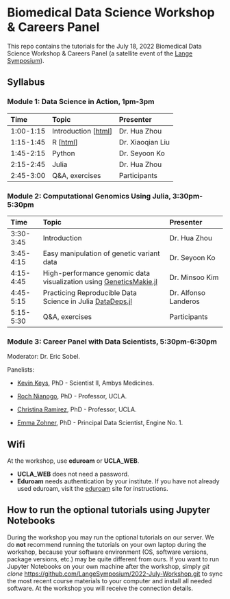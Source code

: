 # Biomedical Data Science Workshop & Careers Panel

This repo contains the tutorials for the July 18, 2022 Biomedical Data Science Workshop & Careers Panel (a satellite event of the [Lange Symposium](https://compmed.ucla.edu/annual-lange-symposium-biomathematics)).

## Syllabus

### Module 1: Data Science in Action, 1pm-3pm

| Time | Topic | Presenter |  
|:-----------|:------------|:------------|  
| 1:00-1:15 | Introduction \[[html](https://langesymposium.github.io/2022-July-Workshop/module1-01-intro/module1-01-intro.html)\] | Dr. Hua Zhou |  
| 1:15-1:45 | R \[[html](https://langesymposium.github.io/2022-July-Workshop/module1-02-R/module1-02-R.html)\] | Dr. Xiaoqian Liu |  
| 1:45-2:15 | Python | Dr. Seyoon Ko |  
| 2:15-2:45 | Julia | Dr. Hua Zhou |  
| 2:45-3:00 | Q&A, exercises | Participants |  

### Module 2: Computational Genomics Using Julia, 3:30pm-5:30pm

| Time | Topic | Presenter |  
|:-----------|:------------|:------------|  
| 3:30-3:45 | Introduction | Dr. Hua Zhou |  
| 3:45-4:15 | Easy manipulation of genetic variant data | Dr. Seyoon Ko |  
| 4:15-4:45 | High-performance genomic data visualization using [GeneticsMakie.jl](https://github.com/mmkim1210/GeneticsMakie.jl)  | Dr. Minsoo Kim |  
| 4:45-5:15 | Practicing Reproducible Data Science in Julia [DataDeps.jl](https://openresearchsoftware.metajnl.com/article/10.5334/jors.244/) | Dr. Alfonso Landeros |  
| 5:15-5:30 | Q&A, exercises | Participants |

### Module 3: Career Panel with Data Scientists, 5:30pm-6:30pm

Moderator: Dr. Eric Sobel. 

Panelists:   



  - [Kevin Keys](https://www.lathisms.org/calendar-2021s/kevin-l-keys), PhD - Scientist II, Ambys Medicines.
  
  - [Roch Nianogo](https://ph.ucla.edu/faculty/nianogo), PhD - Professor, UCLA.

  - [Christina Ramirez](https://ph.ucla.edu/faculty/ramirez), PhD - Professor, UCLA.

  - [Emma Zohner](https://engine1.com/team/emma-zohner), PhD - Principal Data Scientist, Engine No. 1.

## Wifi

At the workshop, use **eduroam** or **UCLA_WEB**.

- **UCLA_WEB** does not need a password.
- **Eduroam** needs authentication by your institute. If you have not already used eduroam, visit the [eduroam](https://eduroam.org/about/connect-yourself/) site for instructions.

## How to run the optional tutorials using Jupyter Notebooks

During the workshop you may run the optional tutorials on our server. We do **not** recommend running the tutorials on your own laptop during the workshop, because your software environment (OS, software versions, package versions, etc.) may be quite different from ours. If you want to run Jupyter Notebooks on your own machine after the workshop, simply *git clone* https://github.com/LangeSymposium/2022-July-Workshop.git to sync the most recent course materials to your computer and install all needed software. At the workshop you will receive the connection details.
